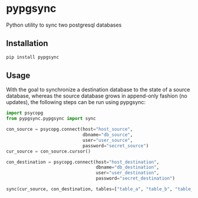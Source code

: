 # pypgsync
Python utility to sync two postgresql databases


## Installation

```bash
pip install pypgsync
```

## Usage
With the goal to synchronize a destination database to the state of a source database, whereas the 
source database grows in append-only fashion (no updates), the following steps can be run using 
pypgsync:
```python
import psycopg
from pypgsync.pypgsync import sync

con_source = psycopg.connect(host="host_source", 
                             dbname="db_source", 
                             user="user_source", 
                             password="secret_source")
cur_source = con_source.cursor()

con_destination = psycopg.connect(host="host_destination", 
                                  dbname="db_destination", 
                                  user="user_destination", 
                                  password="secret_destination")

sync(cur_source, con_destination, tables=["table_a", "table_b", "table_c"], chunk_size=100)
```